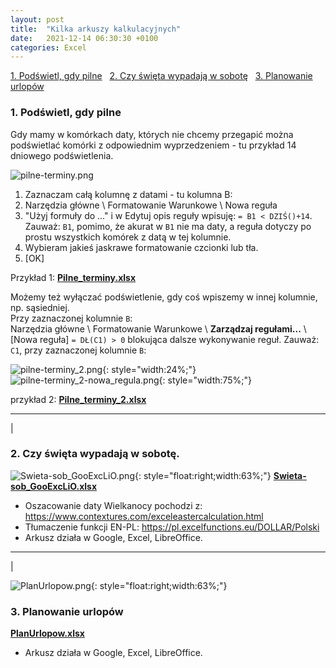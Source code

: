 ```yaml
---
layout: post
title:  "Kilka arkuszy kalkulacyjnych"
date:   2021-12-14 06:30:30 +0100
categories: Excel
---
```


[1. Podświetl, gdy pilne]({{site.url}}{{site.baseurl}}{{page.url}}#1-podświetl-gdy-pilne) &nbsp;
[2. Czy święta wypadają w sobotę]({{site.url}}{{site.baseurl}}{{page.url}}#2-czy-święta-wypadają-w-sobotę) &nbsp;
[3. Planowanie urlopów]({{site.url}}{{site.baseurl}}{{page.url}}#3-planowanie-urlopów) &nbsp;

### 1. Podświetl, gdy pilne

Gdy mamy w komórkach daty, których nie chcemy przegapić można podświetlać komórki z odpowiednim wyprzedzeniem - tu przykład 14 dniowego podświetlenia.

![pilne-terminy.png]({{site.baseurl}}/assets/img/pilne-terminy.png "pilne-terminy.png")

1. Zaznaczam całą kolumnę z datami - tu kolumna B:
2. Narzędzia główne \ Formatowanie Warunkowe \ Nowa reguła
3. "Użyj formuły do ..." i w Edytuj opis reguły wpisuję: `= B1 < DZIŚ()+14`. Zauważ: `B1`, pomimo, że akurat w `B1` nie ma daty, a reguła dotyczy po prostu wszystkich komórek z datą w tej kolumnie.
4. Wybieram jakieś jaskrawe formatowanie czcionki lub tła.
5. [OK]

Przykład 1: [**Pilne_terminy.xlsx**]({{site.baseurl}}/assets/files/Pilne_terminy.xlsx)

Możemy też wyłączać podświetlenie, gdy coś wpiszemy w innej kolumnie, np. sąsiedniej.  
Przy zaznaczonej kolumnie `B`:  
Narzędzia główne \ Formatowanie Warunkowe \ **Zarządzaj regułami...** \ [Nowa reguła] `= DŁ(C1) > 0` blokująca dalsze wykonywanie reguł. 
Zauważ: `C1`, przy zaznaczonej kolumnie `B`:

![pilne-terminy_2.png]({{site.baseurl}}/assets/img/pilne-terminy_2.png "pilne-terminy_2.png"){: style="width:24%;"}
![pilne-terminy_2-nowa_regula.png]({{site.baseurl}}/assets/img/pilne-terminy_2-nowa_regula.png "pilne-terminy_2-nowa_regula.png"){: style="width:75%;"} 

przykład 2: [**Pilne_terminy_2.xlsx**]({{site.baseurl}}/assets/files/Pilne_terminy_2.xlsx)


- - - -
|

### 2. Czy święta wypadają w sobotę.

![Swieta-sob_GooExcLiO.png]({{site.baseurl}}/assets/img/Swieta-sob_GooExcLiO.png "Swieta-sob_GooExcLiO.png"){: style="float:right;width:63%;"} 
[**Swieta-sob_GooExcLiO.xlsx**]({{site.baseurl}}/assets/files/Swieta-sob_GooExcLiO.xlsx)

* Oszacowanie daty Wielkanocy pochodzi z: <https://www.contextures.com/exceleastercalculation.html>
* Tłumaczenie funkcji EN-PL: <https://pl.excelfunctions.eu/DOLLAR/Polski>
* Arkusz działa w Google, Excel, LibreOffice.

- - - -
|

![PlanUrlopow.png]({{site.baseurl}}/assets/img/PlanUrlopow.png "PlanUrlopow.png"){: style="float:right;width:63%;"} 

### 3. Planowanie urlopów


[**PlanUrlopow.xlsx**]({{site.baseurl}}/assets/files/PlanUrlopow.xlsx)

* Arkusz działa w Google, Excel, LibreOffice.





<!-- {% unless jekyll.environment %} -->
<script>

(function() {
  const images = document.getElementsByTagName('img'); 
  for(let i = 0; i < images.length; i++) {
    images[i].src = images[i].src.replace('%7B%7Bsite.baseurl%7D%7D','..');
  } //{{site.baseurl}} - without spaces!  
})();

</script>
<!-- {% endunless %} -->